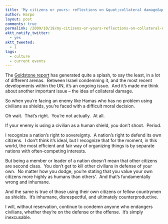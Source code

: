 ```yaml
---
title: 'My citizens or yours: reflections on &quot;collateral damage&quot;'
author: Harpo
layout: post
comments: true
permalink: /2009/10/19/my-citizens-or-yours-reflections-on-collateral-damage/
aktt_notify_twitter:
  - yes
aktt_tweeted:
  - 1
tags:
  - culture
  - current events
---
```

The <a href="http://www2.ohchr.org/english/bodies/hrcouncil/specialsession/9/docs/UNFFMGC_Report.pdf" target="_blank">Goldstone report</a> has generated quite a splash, to say the least, in a lot of different arenas.  Between Israel condemning it, and the most recent developments within the UN, it&#8217;s an ongoing issue.  And it&#8217;s made me think about another important issue &#8211; the idea of collateral damage.

So when you&#8217;re facing an enemy like Hamas who has no problem using civilians as shields, you&#8217;re faced with a difficult moral decision.

Oh wait.  That&#8217;s right.  You&#8217;re not actually.  At all.

If your enemy is using a civilian as a human shield, you don&#8217;t shoot.  Period.

I recognize a nation&#8217;s right to sovereignty.  A nation&#8217;s right to defend its own citizens.  I don&#8217;t think it&#8217;s ideal, but I recognize that for the moment, in this world, the most efficient and fair way of organizing things is by separate nations with often-competing interests.

But being a member or leader of a nation doesn&#8217;t mean that other citizens are second class.  You don&#8217;t get to kill other civilians in defense of your own.  No matter how you dodge, you&#8217;re stating that you value your own citizens more highly as humans than others&#8217;.  And that&#8217;s fundamentally wrong and inhumane.

And the same is true of those using their own citizens or fellow countrymen as shields.  It&#8217;s inhumane, disrespectful, and ultimately counterproductive.

I will, without reservation, continue to condemn anyone who endangers civilians, whether they&#8217;re on the defense or the offense.  It&#8217;s simply inexcusable.